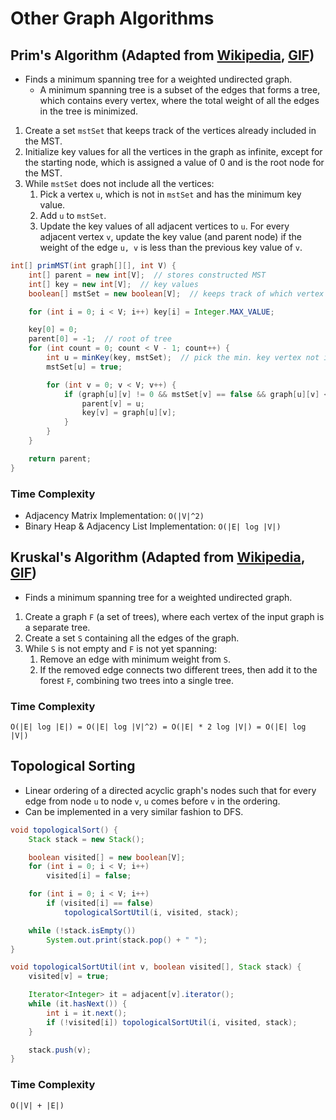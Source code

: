 # Other Graph Algorithms

## Prim's Algorithm (Adapted from [Wikipedia](https://en.wikipedia.org/wiki/Prim%27s_algorithm), [GIF](assets/Prim.gif))

- Finds a minimum spanning tree for a weighted undirected graph.
    - A minimum spanning tree is a subset of the edges that forms a tree, which contains every vertex, where the total weight of all the edges in the tree is minimized.

1. Create a set `mstSet` that keeps track of the vertices already included in the MST.
2. Initialize key values for all the vertices in the graph as infinite, except for the starting node, which is assigned a value of 0 and is the root node for the MST.
4. While `mstSet` does not include all the vertices:
    1. Pick a vertex `u`, which is not in `mstSet` and has the minimum key value.
    2. Add `u` to `mstSet`.
    3. Update the key values of all adjacent vertices to `u`. For every adjacent vertex `v`, update the key value (and parent node) if the weight of the edge `u, v` is less than the previous key value of `v`.

```java
int[] primMST(int graph[][], int V) {
    int[] parent = new int[V];  // stores constructed MST
    int[] key = new int[V];  // key values
    boolean[] mstSet = new boolean[V];  // keeps track of which vertex is in MST

    for (int i = 0; i < V; i++) key[i] = Integer.MAX_VALUE;

    key[0] = 0;
    parent[0] = -1;  // root of tree
    for (int count = 0; count < V - 1; count++) {
        int u = minKey(key, mstSet);  // pick the min. key vertex not in mstSet
        mstSet[u] = true;

        for (int v = 0; v < V; v++) {
            if (graph[u][v] != 0 && mstSet[v] == false && graph[u][v] < key[v]) {
                parent[v] = u;
                key[v] = graph[u][v];
            }
        }
    }

    return parent;
}
```

### Time Complexity

- Adjacency Matrix Implementation: `O(|V|^2)`
- Binary Heap & Adjacency List Implementation: `O(|E| log |V|)`

## Kruskal's Algorithm (Adapted from [Wikipedia](https://en.wikipedia.org/wiki/Kruskal%27s_algorithm), [GIF](assets/Kruskal.gif))

- Finds a minimum spanning tree for a weighted undirected graph.

1. Create a graph `F` (a set of trees), where each vertex of the input graph is a separate tree.
2. Create a set `S` containing all the edges of the graph.
3. While `S` is not empty and `F` is not yet spanning:
    1. Remove an edge with minimum weight from `S`.
    2. If the removed edge connects two different trees, then add it to the forest `F`, combining two trees into a single tree.

### Time Complexity

```
O(|E| log |E|) = O(|E| log |V|^2) = O(|E| * 2 log |V|) = O(|E| log |V|)
```

## Topological Sorting

- Linear ordering of a directed acyclic graph's nodes such that for every edge from node `u` to node `v`, `u` comes before `v` in the ordering.
- Can be implemented in a very similar fashion to DFS.

```java
void topologicalSort() {
    Stack stack = new Stack();

    boolean visited[] = new boolean[V];
    for (int i = 0; i < V; i++)
        visited[i] = false;

    for (int i = 0; i < V; i++)
        if (visited[i] == false)
            topologicalSortUtil(i, visited, stack);

    while (!stack.isEmpty())
        System.out.print(stack.pop() + " ");
}

void topologicalSortUtil(int v, boolean visited[], Stack stack) {
    visited[v] = true;

    Iterator<Integer> it = adjacent[v].iterator();
    while (it.hasNext()) {
        int i = it.next();
        if (!visited[i]) topologicalSortUtil(i, visited, stack);
    }

    stack.push(v);
}
```

### Time Complexity

```
O(|V| + |E|)
```
